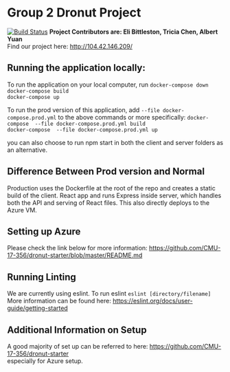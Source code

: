 # Group 2 Dronut Project # 

[![Build Status](https://travis-ci.com/CMU-17-356/dronuts-2019-group-2.png)](https://travis-ci.com/CMU-17-356/dronuts-2019-group-2)
**Project Contributors are: Eli Bittleston, Tricia Chen, Albert Yuan** <br>
Find our project here: http://104.42.146.209/

## Running the application locally: ##
To run the application on your local computer, run 
`docker-compose down` <br>
`docker-compose build` <br>
` docker-compose up ` <br>

To run the prod version of this application, add `--file docker-compose.prod.yml` to the above commands or more specifically:
`docker-compose  --file docker-compose.prod.yml build` <br>
`docker-compose  --file docker-compose.prod.yml up` <br>

you can also choose to run npm start in both the client and server folders as an alternative. 

## Difference Between Prod version and Normal ##
Production uses the Dockerfile at the root of the repo and creates a static build of the client. React app and runs Express inside server, which handles both the API and serving of React files. This also directly deploys to the Azure VM. 

## Setting up Azure ##
Please check the link below for more information: 
https://github.com/CMU-17-356/dronut-starter/blob/master/README.md 

## Running Linting ##
We are currently using eslint. To run eslint 
`eslint [directory/filename]`
More information can be found here: https://eslint.org/docs/user-guide/getting-started


## Additional Information on Setup ##
A good majority of set up can be referred to here: 
https://github.com/CMU-17-356/dronut-starter <br>
especially for Azure setup. 
